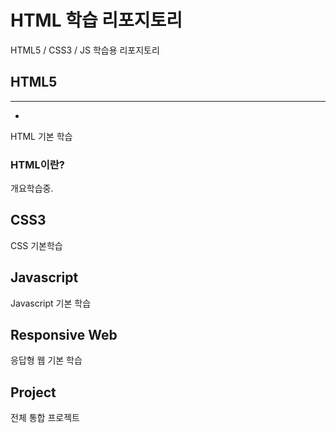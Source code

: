 # HTML 학습 리포지토리
HTML5 / CSS3 / JS 학습용 리포지토리

## HTML5
-----
-
HTML 기본 학습

### HTML이란?
개요학습중.

## CSS3
CSS 기본학습

## Javascript
Javascript 기본 학습

## Responsive Web
응답형 웹 기본 학습

## Project
전체 통합 프로젝트
